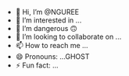 - 👋 Hi, I’m @NGUREE
- 👀 I’m interested in ...
- 🌱 I’m dangerous 🙃
- 💞️ I’m looking to collaborate on ...
- 📫 How to reach me ...
- 😄 Pronouns: ...GHOST
- ⚡ Fun fact: ...

<!---
NGUREE/NGUREE is a ✨ special ✨ repository because its `README.md` (this file) appears on your GitHub profile.
You can click the Preview link to take a look at your changes.
--->
